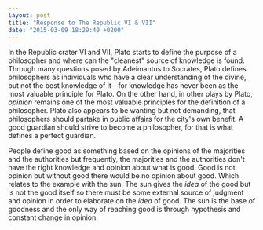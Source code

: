 ```yaml
---
layout: post
title: "Response to The Republic VI & VII"
date: "2015-03-09 18:29:40 +0200"
---
```


In the Republic crater VI and VII, Plato starts to define the purpose of a philosopher and where can the "cleanest" source of knowledge is found. Through many questions posed by Adeimantus to Socrates, Plato defines philosophers as individuals who have a clear understanding of the divine, but not the best knowledge of it—for knowledge has never been as the most valuable principle for Plato. On the other hand, in other plays by Plato, _opinion_ remains one of the most valuable principles for the definition of a philosopher. Plato also appears to be wanting but not demanding, that philosophers should partake in public affairs for the city's own benefit. A good guardian should strive to become a philosopher, for that is what defines a perfect guardian.

[^1]:_The Republic_, 503b

People define good as something based on the opinions of the majorities and the authorities but frequently, the majorities and the authorities don't have the right knowledge and opinion about what is good. Good is not opinion but without good there would be no opinion about good. Which relates to the example with the sun. The sun gives the _idea_ of the good but is not the good itself so there must be some external source of judgment and opinion in order to elaborate on the _idea_ of good. The sun is the base of goodness and the only way of reaching good is through hypothesis and constant change in opinion.
